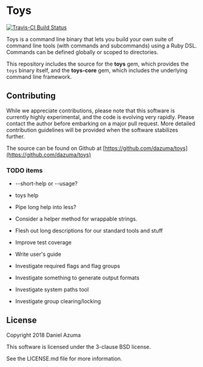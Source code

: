 # Toys

[![Travis-CI Build Status](https://travis-ci.org/dazuma/toys.svg)](https://travis-ci.org/dazuma/toys/)

Toys is a command line binary that lets you build your own suite of command
line tools (with commands and subcommands) using a Ruby DSL. Commands can be
defined globally or scoped to directories.

This repository includes the source for the **toys** gem, which provides the
`toys` binary itself, and the **toys-core** gem, which includes the underlying
command line framework.

## Contributing

While we appreciate contributions, please note that this software is currently
highly experimental, and the code is evolving very rapidly. Please contact the
author before embarking on a major pull request. More detailed contribution
guidelines will be provided when the software stabilizes further.

The source can be found on Github at
[https://github.com/dazuma/toys](https://github.com/dazuma/toys)

### TODO items

* --short-help or --usage?
* toys help
* Pipe long help into less?
* Consider a helper method for wrappable strings.
* Flesh out long descriptions for our standard tools and stuff

* Improve test coverage
* Write user's guide

* Investigate required flags and flag groups
* Investigate something to generate output formats
* Investigate system paths tool
* Investigate group clearing/locking

## License

Copyright 2018 Daniel Azuma

This software is licensed under the 3-clause BSD license.

See the LICENSE.md file for more information.

